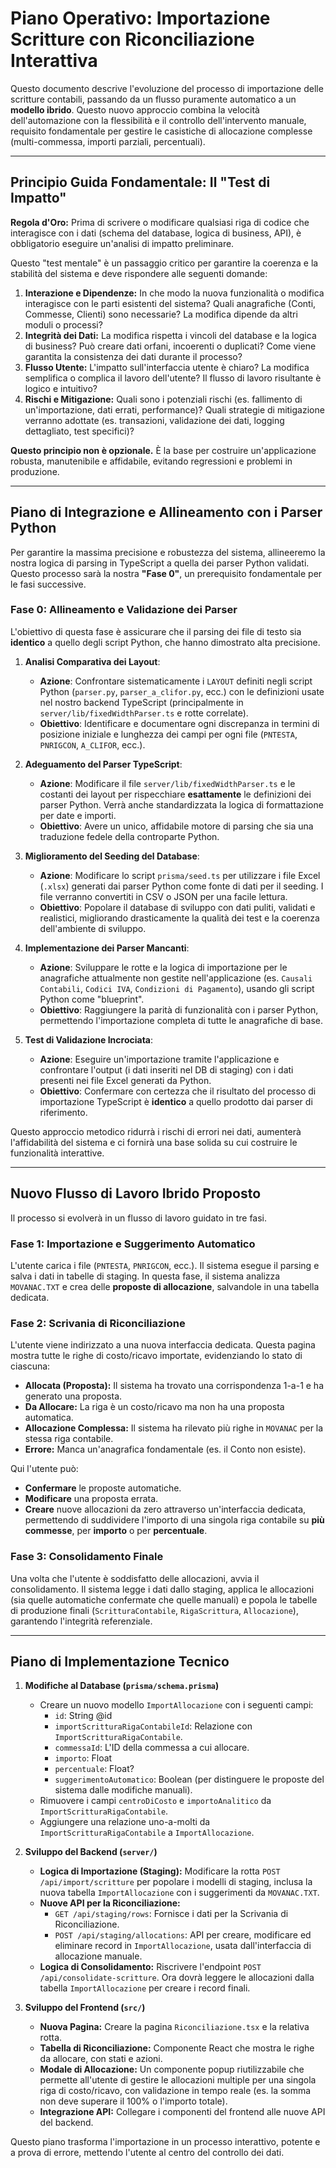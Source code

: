 # Piano Operativo: Importazione Scritture con Riconciliazione Interattiva

Questo documento descrive l'evoluzione del processo di importazione delle scritture contabili, passando da un flusso puramente automatico a un **modello ibrido**. Questo nuovo approccio combina la velocità dell'automazione con la flessibilità e il controllo dell'intervento manuale, requisito fondamentale per gestire le casistiche di allocazione complesse (multi-commessa, importi parziali, percentuali).

---

## Principio Guida Fondamentale: Il "Test di Impatto"

**Regola d'Oro:** Prima di scrivere o modificare qualsiasi riga di codice che interagisce con i dati (schema del database, logica di business, API), è obbligatorio eseguire un'analisi di impatto preliminare.

Questo "test mentale" è un passaggio critico per garantire la coerenza e la stabilità del sistema e deve rispondere alle seguenti domande:

1.  **Interazione e Dipendenze:** In che modo la nuova funzionalità o modifica interagisce con le parti esistenti del sistema? Quali anagrafiche (Conti, Commesse, Clienti) sono necessarie? La modifica dipende da altri moduli o processi?
2.  **Integrità dei Dati:** La modifica rispetta i vincoli del database e la logica di business? Può creare dati orfani, incoerenti o duplicati? Come viene garantita la consistenza dei dati durante il processo?
3.  **Flusso Utente:** L'impatto sull'interfaccia utente è chiaro? La modifica semplifica o complica il lavoro dell'utente? Il flusso di lavoro risultante è logico e intuitivo?
4.  **Rischi e Mitigazione:** Quali sono i potenziali rischi (es. fallimento di un'importazione, dati errati, performance)? Quali strategie di mitigazione verranno adottate (es. transazioni, validazione dei dati, logging dettagliato, test specifici)?

**Questo principio non è opzionale.** È la base per costruire un'applicazione robusta, manutenibile e affidabile, evitando regressioni e problemi in produzione.

---

## Piano di Integrazione e Allineamento con i Parser Python

Per garantire la massima precisione e robustezza del sistema, allineeremo la nostra logica di parsing in TypeScript a quella dei parser Python validati. Questo processo sarà la nostra **"Fase 0"**, un prerequisito fondamentale per le fasi successive.

### Fase 0: Allineamento e Validazione dei Parser

L'obiettivo di questa fase è assicurare che il parsing dei file di testo sia **identico** a quello degli script Python, che hanno dimostrato alta precisione.

1.  **Analisi Comparativa dei Layout**:
    -   **Azione**: Confrontare sistematicamente i `LAYOUT` definiti negli script Python (`parser.py`, `parser_a_clifor.py`, ecc.) con le definizioni usate nel nostro backend TypeScript (principalmente in `server/lib/fixedWidthParser.ts` e rotte correlate).
    -   **Obiettivo**: Identificare e documentare ogni discrepanza in termini di posizione iniziale e lunghezza dei campi per ogni file (`PNTESTA`, `PNRIGCON`, `A_CLIFOR`, ecc.).

2.  **Adeguamento del Parser TypeScript**:
    -   **Azione**: Modificare il file `server/lib/fixedWidthParser.ts` e le costanti dei layout per rispecchiare **esattamente** le definizioni dei parser Python. Verrà anche standardizzata la logica di formattazione per date e importi.
    -   **Obiettivo**: Avere un unico, affidabile motore di parsing che sia una traduzione fedele della controparte Python.

3.  **Miglioramento del Seeding del Database**:
    -   **Azione**: Modificare lo script `prisma/seed.ts` per utilizzare i file Excel (`.xlsx`) generati dai parser Python come fonte di dati per il seeding. I file verranno convertiti in CSV o JSON per una facile lettura.
    -   **Obiettivo**: Popolare il database di sviluppo con dati puliti, validati e realistici, migliorando drasticamente la qualità dei test e la coerenza dell'ambiente di sviluppo.

4.  **Implementazione dei Parser Mancanti**:
    -   **Azione**: Sviluppare le rotte e la logica di importazione per le anagrafiche attualmente non gestite nell'applicazione (es. `Causali Contabili`, `Codici IVA`, `Condizioni di Pagamento`), usando gli script Python come "blueprint".
    -   **Obiettivo**: Raggiungere la parità di funzionalità con i parser Python, permettendo l'importazione completa di tutte le anagrafiche di base.

5.  **Test di Validazione Incrociata**:
    -   **Azione**: Eseguire un'importazione tramite l'applicazione e confrontare l'output (i dati inseriti nel DB di staging) con i dati presenti nei file Excel generati da Python.
    -   **Obiettivo**: Confermare con certezza che il risultato del processo di importazione TypeScript è **identico** a quello prodotto dai parser di riferimento.

Questo approccio metodico ridurrà i rischi di errori nei dati, aumenterà l'affidabilità del sistema e ci fornirà una base solida su cui costruire le funzionalità interattive.

---

## Nuovo Flusso di Lavoro Ibrido Proposto

Il processo si evolverà in un flusso di lavoro guidato in tre fasi.

### Fase 1: Importazione e Suggerimento Automatico
L'utente carica i file (`PNTESTA`, `PNRIGCON`, ecc.). Il sistema esegue il parsing e salva i dati in tabelle di staging. In questa fase, il sistema analizza `MOVANAC.TXT` e crea delle **proposte di allocazione**, salvandole in una tabella dedicata.

### Fase 2: Scrivania di Riconciliazione
L'utente viene indirizzato a una nuova interfaccia dedicata. Questa pagina mostra tutte le righe di costo/ricavo importate, evidenziando lo stato di ciascuna:
- **Allocata (Proposta):** Il sistema ha trovato una corrispondenza 1-a-1 e ha generato una proposta.
- **Da Allocare:** La riga è un costo/ricavo ma non ha una proposta automatica.
- **Allocazione Complessa:** Il sistema ha rilevato più righe in `MOVANAC` per la stessa riga contabile.
- **Errore:** Manca un'anagrafica fondamentale (es. il Conto non esiste).

Qui l'utente può:
- **Confermare** le proposte automatiche.
- **Modificare** una proposta errata.
- **Creare** nuove allocazioni da zero attraverso un'interfaccia dedicata, permettendo di suddividere l'importo di una singola riga contabile su **più commesse**, per **importo** o per **percentuale**.

### Fase 3: Consolidamento Finale
Una volta che l'utente è soddisfatto delle allocazioni, avvia il consolidamento. Il sistema legge i dati dallo staging, applica le allocazioni (sia quelle automatiche confermate che quelle manuali) e popola le tabelle di produzione finali (`ScritturaContabile`, `RigaScrittura`, `Allocazione`), garantendo l'integrità referenziale.

---

## Piano di Implementazione Tecnico

1.  **Modifiche al Database (`prisma/schema.prisma`)**
    -   Creare un nuovo modello `ImportAllocazione` con i seguenti campi:
        -   `id`: String @id
        -   `importScritturaRigaContabileId`: Relazione con `ImportScritturaRigaContabile`.
        -   `commessaId`: L'ID della commessa a cui allocare.
        -   `importo`: Float
        -   `percentuale`: Float?
        -   `suggerimentoAutomatico`: Boolean (per distinguere le proposte del sistema dalle modifiche manuali).
    -   Rimuovere i campi `centroDiCosto` e `importoAnalitico` da `ImportScritturaRigaContabile`.
    -   Aggiungere una relazione uno-a-molti da `ImportScritturaRigaContabile` a `ImportAllocazione`.

2.  **Sviluppo del Backend (`server/`)**
    -   **Logica di Importazione (Staging):** Modificare la rotta `POST /api/import/scritture` per popolare i modelli di staging, inclusa la nuova tabella `ImportAllocazione` con i suggerimenti da `MOVANAC.TXT`.
    -   **Nuove API per la Riconciliazione:**
        -   `GET /api/staging/rows`: Fornisce i dati per la Scrivania di Riconciliazione.
        -   `POST /api/staging/allocations`: API per creare, modificare ed eliminare record in `ImportAllocazione`, usata dall'interfaccia di allocazione manuale.
    -   **Logica di Consolidamento:** Riscrivere l'endpoint `POST /api/consolidate-scritture`. Ora dovrà leggere le allocazioni dalla tabella `ImportAllocazione` per creare i record finali.

3.  **Sviluppo del Frontend (`src/`)**
    -   **Nuova Pagina:** Creare la pagina `Riconciliazione.tsx` e la relativa rotta.
    -   **Tabella di Riconciliazione:** Componente React che mostra le righe da allocare, con stati e azioni.
    -   **Modale di Allocazione:** Un componente popup riutilizzabile che permette all'utente di gestire le allocazioni multiple per una singola riga di costo/ricavo, con validazione in tempo reale (es. la somma non deve superare il 100% o l'importo totale).
    -   **Integrazione API:** Collegare i componenti del frontend alle nuove API del backend.

Questo piano trasforma l'importazione in un processo interattivo, potente e a prova di errore, mettendo l'utente al centro del controllo dei dati. 